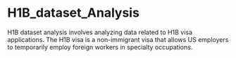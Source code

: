 # H1B_dataset_Analysis
H1B dataset analysis involves analyzing data related to H1B visa applications. The H1B visa is a non-immigrant visa that allows US employers to temporarily employ foreign workers in specialty occupations.
